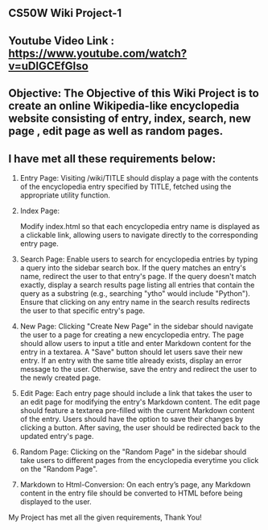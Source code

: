CS50W Wiki Project-1
-------------------------------------------------------------------------------------------------------------------------------------------------------------------------------------------

Youtube Video Link : https://www.youtube.com/watch?v=uDlGCEfGIso
-------------------------------------------------------------------------------------------------------------------------------------------------------------------------------------------

Objective: 
The  Objective  of  this Wiki Project is to create an online Wikipedia-like encyclopedia website consisting of entry, index, search, new page , edit page as well as random pages.
----------------------------------------------------------------------------------------------------------------------------------------------------------------------------------------

I have met all these requirements below:
-----------------------------------------------------------------------------------------------------------------------------------------------------------------------------------
1. Entry Page: 
Visiting /wiki/TITLE should display a page with the contents of the encyclopedia entry specified by TITLE, fetched using the appropriate utility function.

2. Index Page:   

   Modify index.html so that each encyclopedia entry name is displayed as a clickable link, allowing users to navigate directly to the corresponding entry page.


4. Search Page:     Enable users to search for encyclopedia entries by typing a query into the sidebar search box.
If the query matches an entry's name, redirect the user to that entry's page.
If the query doesn't match exactly, display a search results page listing all entries that contain the query as a substring (e.g., searching "ytho" would include "Python").
Ensure that clicking on any entry name in the search results redirects the user to that specific entry's page.

5. New Page:     Clicking "Create New Page" in the sidebar should navigate the user to a page for creating a new encyclopedia entry.
The page should allow users to input a title and enter Markdown content for the entry in a textarea.
A "Save" button should let users save their new entry.
If an entry with the same title already exists, display an error message to the user. Otherwise, save the entry and redirect the user to the newly created page.

6. Edit Page:    Each entry page should include a link that takes the user to an edit page for modifying the entry's Markdown content.
The edit page should feature a textarea pre-filled with the current Markdown content of the entry.
Users should have the option to save their changes by clicking a button.
After saving, the user should be redirected back to the updated entry's page.

7. Random Page:     Clicking on the "Random Page" in the sidebar should take users to different pages from the encyclopedia everytime you click on the "Random Page".

8. Markdown to Html-Conversion:     On each entry’s page, any Markdown content in the entry file should be converted to HTML before being displayed to the user. 

My Project has met all the given requirements, Thank You!

